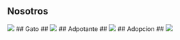## Nosotros ##
<img src="http://yuml.me/diagram/plain;/class/[Nosotros%7C-nombre;-descripcion;-ubicacion;-fotos%7C+construct()]">
## Gato ##
<img src="http://yuml.me/diagram/plain;/class/[Gato%7C-nombre;-edad;-color;-raza;-descripcion;-fotos;-videos;-sexo;-historiaMedica;-formulariosAdpopcion%7C+construct()][Adoptante%7C-nombre;-mascotas;-mail;-fb;-telCel;-telFijo;">
## Adpotante ##
<img src="http://yuml.me/diagram/plain;/class/[Adoptante%7C-nombre;-gatos;-mail;-fb;-telCel;-telFijo;-mensajes%7C+construct()]">
## Adopcion ##
<img src="http://yuml.me/diagram/plain;/class/[Adopcion%7C-fecha;-mascota;-adoptante;-formularioAdopcion%7C+construct()]">